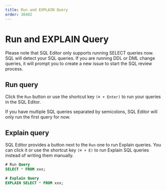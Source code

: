 ```yaml
---
title: Run and EXPLAIN Query
order: 30402
---
```


# Run and EXPLAIN Query

<hint-block type="info">

Please note that SQL Editor only supports running SELECT queries now. SQL will detect your SQL queries. If you are running DDL or DML change queries, it will prompt you to create a new issue to start the SQL review process.

</hint-block>

## Run query

Click the `Run` button or use the shortcut key `(⌘ + Enter)` to run your queries in the SQL Editor.

If you have multiple SQL queries separated by semicolons, SQL Editor will only run the first query for now.

## Explain query

SQL Editor provides a button next to the `Run` one to run Explain queries. You can click it or use the shortcut key `(⌘ + E)` to run Explain SQL queries instead of writing them manually.

```sql
# Run Query
SELECT * FROM xxx;

# Explain Query
EXPLAIN SELECT * FROM xxx;
```
